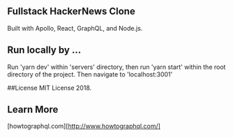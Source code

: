 ## Fullstack HackerNews Clone

Built with Apollo, React, GraphQL, and Node.js. 

## Run locally by ...

Run 'yarn dev' within 'servers' directory, then run 'yarn start' within the root directory of the project. Then navigate to 'localhost:3001'

##License
MIT License 2018. 

## Learn More

[howtographql.com][http://www.howtographql.com/]